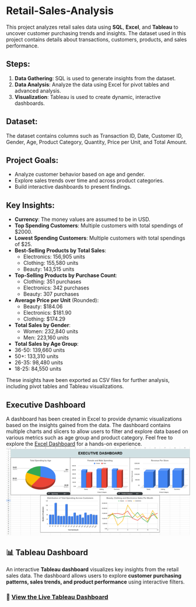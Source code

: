 # Retail-Sales-Analysis

This project analyzes retail sales data using **SQL**, **Excel**, and **Tableau** to uncover customer purchasing trends and insights. The dataset used in this project contains details about transactions, customers, products, and sales performance.
 

## Steps:
1. **Data Gathering**: SQL is used to generate insights from the dataset.
2. **Data Analysis**: Analyze the data using Excel for pivot tables and advanced analysis. 
3. **Visualization**: Tableau is used to create dynamic, interactive dashboards.

## Dataset:
The dataset contains columns such as Transaction ID, Date, Customer ID, Gender, Age, Product Category, Quantity, Price per Unit, and Total Amount.

## Project Goals:
- Analyze customer behavior based on age and gender.
- Explore sales trends over time and across product categories.
- Build interactive dashboards to present findings.

## Key Insights:
- **Currency**: The money values are assumed to be in USD.
- **Top Spending Customers**: Multiple customers with total spendings of $2000.
- **Lowest Spending Customers**: Multiple customers with total spendings of $25.
- **Best-Selling Products by Total Sales**:
  - Electronics: 156,905 units
  - Clothing: 155,580 units
  - Beauty: 143,515 units
- **Top-Selling Products by Purchase Count**:
  - Clothing: 351 purchases
  - Electronics: 342 purchases
  - Beauty: 307 purchases
- **Average Price per Unit** (Rounded):
  - Beauty: $184.06
  - Electronics: $181.90
  - Clothing: $174.29
- **Total Sales by Gender**:
  - Women: 232,840 units
  - Men: 223,160 units
- **Total Sales by Age Group**:
- 36-50: 139,660 units
- 50+: 133,310 units
- 26-35: 98,480 units
- 18-25: 84,550 units

These insights have been exported as CSV files for further analysis, including pivot tables and Tableau visualizations.

## Executive Dashboard
A dashboard has been created in Excel to provide dynamic visualizations based on the insights gained from the data. The dashboard contains multiple charts and slicers to allow users to filter and explore data based on various metrics such as age group and product category. 
Feel free to explore the [Excel Dashboard](https://docs.google.com/spreadsheets/d/1DQKo8S9sNxvSJi8YkrgP2SEcmIKWsrSP0-sBs_7UghI/edit?gid=1796610357#gid=1796610357) for a hands-on experience. 
![Dashboard](Executive_Dashboard.png)

## 📊 Tableau Dashboard

An interactive **Tableau dashboard** visualizes key insights from the retail sales data. The dashboard allows users to explore **customer purchasing patterns, sales trends, and product performance** using interactive filters.

### 🔗 [View the Live Tableau Dashboard](https://public.tableau.com/views/RetailDashboard_17410166538060/Dashboard1?:language=en-US&publish=yes&:sid=&:redirect=auth&:display_count=n&:origin=viz_share_link)
